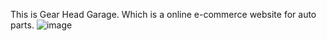 This is Gear Head Garage. Which is a online e-commerce website for auto parts.
![image](https://github.com/user-attachments/assets/e44b9563-73d5-4bd1-8289-39cba2411b26)
